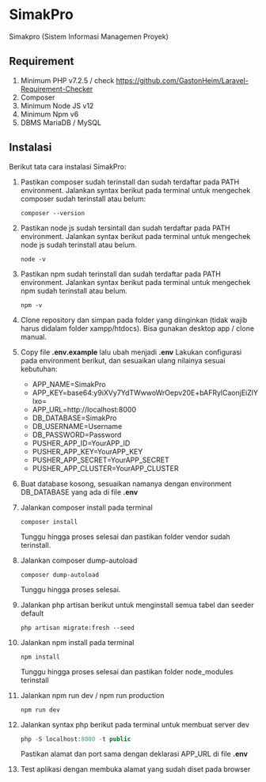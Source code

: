 # SimakPro

Simakpro (Sistem Informasi Managemen Proyek)

## Requirement
1. Minimum PHP v7.2.5 / check https://github.com/GastonHeim/Laravel-Requirement-Checker
2. Composer
3. Minimum Node JS v12
4. Minimum Npm v6
5. DBMS MariaDB / MySQL

## Instalasi
Berikut tata cara instalasi SimakPro:
1. Pastikan composer sudah terinstall dan sudah terdaftar pada PATH environment.
    Jalankan syntax berikut pada terminal untuk mengechek composer sudah terinstall atau belum:
    ```composer
    composer --version
    ```

2. Pastikan node js sudah tersintall dan sudah terdaftar pada PATH environment.
    Jalankan syntax berikut pada terminal untuk mengechek node js sudah terinstall atau belum.
    ```node
    node -v
    ```

3. Pastikan npm sudah terinstall dan sudah terdaftar pada PATH environment.
    Jalankan syntax berikut pada terminal untuk mengechek npm sudah terinstall atau belum.
    ```npm
    npm -v
    ```

4. Clone repository dan simpan pada folder yang diinginkan (tidak wajib harus didalam folder xampp/htdocs). Bisa gunakan desktop app / clone manual.

5. Copy file <strong>.env.example</strong> lalu ubah menjadi <strong>.env</strong>
    Lakukan configurasi pada environment berikut, dan sesuaikan ulang nilainya sesuai kebutuhan:
    - APP_NAME=SimakPro
    - APP_KEY=base64:y9iXVy7YdTWwwoWrOepv20E+bAFRylCaonjEiZlYlxo=
    - APP_URL=http://localhost:8000
    - DB_DATABASE=SimakPro
    - DB_USERNAME=Username
    - DB_PASSWORD=Password
    - PUSHER_APP_ID=YourAPP_ID
    - PUSHER_APP_KEY=YourAPP_KEY
    - PUSHER_APP_SECRET=YourAPP_SECRET
    - PUSHER_APP_CLUSTER=YourAPP_CLUSTER

6. Buat database kosong, sesuaikan namanya dengan environment DB_DATABASE yang ada di file <strong>.env</strong>

7. Jalankan composer install pada terminal
    ```composer
    composer install
    ```
    Tunggu hingga proses selesai dan pastikan folder vendor sudah terinstall.

8. Jalankan composer dump-autoload 
    ```composer
    composer dump-autoload 
    ```
    Tunggu hingga proses selesai.

9. Jalankan php artisan berikut untuk menginstall semua tabel dan seeder default
    ```
    php artisan migrate:fresh --seed
    ```

10. Jalankan npm install pada terminal
    ```npm
    npm install
    ```
    Tunggu hingga proses selesai dan pastikan folder node_modules terinstall

11. Jalankan npm run dev / npm run production
    ```npm
    npm run dev
    ```

12. Jalankan syntax php berikut pada terminal untuk membuat server dev
    ```php
    php -S localhost:8000 -t public
    ```
    Pastikan alamat dan port sama dengan deklarasi APP_URL di file <strong>.env</strong>

13. Test aplikasi dengan membuka alamat yang sudah diset pada browser
